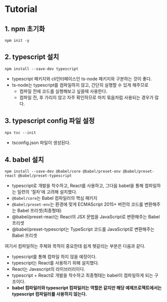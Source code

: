 # Tutorial

## 1. npm 초기화
`npm init -y`

## 2. typescript 설치
`npm install --save-dev typescript`

- typescript 패키지와 cli인터페이스인 ts-node 패키지와 구분하는 것이 좋다.
- ts-node는 typescript를 컴파일하지 않고, 간단히 실행할 수 있게 해주므로
  - 컴파일 전에 코드를 실행해보고 싶을때 사용한다. 
  - 컴파일 전, 후 가리지 않고 자주 확인하므로 마치 묶음처럼 사용되는 경우가 많다.

## 3. typescript config 파일 설정
`npx tsc --init`

- tsconfig.json 파일이 생성된다.

## 4. babel 설치
`npm install --save-dev @babel/core @babel/preset-env @babel/preset-react @babel/preset-typescript`
  
  - typescript로 개발을 착수하고, React를 사용하고, 그다음 babel을 통해 컴파일하는 일련의 '절차'에 고려해 설치했다.
  - `@babel/core`는 Babel 컴파일러의 핵심 패키지
  - `@babel/preset-env`는 환경에 맞게 ECMAScript 2015+ 버전의 코드를 변환해주는 Babel 프리셋(최종형태)
  - @babel/preset-react는 React의 JSX 문법을 JavaScript로 변환해주는 Babel 프리셋
  - @babel/preset-typescript는 TypeScript 코드를 JavaScript로 변환해주는 Babel 프리셋

여기서 컴파일하는 주체와 목적이 중요한데 쉽게 헷갈리는 부분은 다음과 같다.
  - typescript를 통해 컴파일 하지 않을 예정이다.
  - typescript는 React를 사용하기 위해 설치했다.
  - React는 Javascript의 라이브러리이다. 
  - typescript + React로 개발을 착수하고 최종형태는 babel이 컴파일하게 되는 구조이다.
  - **babel 컴파일러와 typescript 컴파일러는 역할은 같지만 해당 예제프로젝트에서는 typescript 컴파일러를 사용하지 않는다.**

